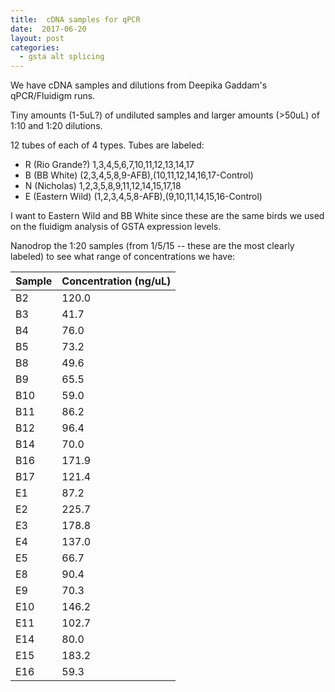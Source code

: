 ```yaml
---
title:  cDNA samples for qPCR
date:  2017-06-20
layout: post
categories:
  - gsta alt splicing
---
```


We have cDNA samples and dilutions from Deepika Gaddam's qPCR/Fluidigm runs.

Tiny amounts (1-5uL?) of undiluted samples and larger amounts (>50uL) of 1:10 and 1:20 dilutions.

12 tubes of each of 4 types. Tubes are labeled:
  * R (Rio Grande?) 1,3,4,5,6,7,10,11,12,13,14,17
  * B (BB White) (2,3,4,5,8,9-AFB),(10,11,12,14,16,17-Control)
  * N (Nicholas) 1,2,3,5,8,9,11,12,14,15,17,18
  * E (Eastern Wild) (1,2,3,4,5,8-AFB),(9,10,11,14,15,16-Control)

I want to Eastern Wild and BB White since these are the same birds we used on the fluidigm analysis of GSTA expression levels.

Nanodrop the 1:20 samples (from 1/5/15 -- these are the most clearly labeled) to see what range of concentrations we have:

| Sample | Concentration (ng/uL) |
| ------ | --------------------- |
| B2 | 120.0 |
| B3 | 41.7 |
| B4 | 76.0 |
| B5 | 73.2 |
| B8 | 49.6 |
| B9 | 65.5 |
| B10 | 59.0 |
| B11 | 86.2 |
| B12 | 96.4 |
| B14 | 70.0 |
| B16 | 171.9 |
| B17 | 121.4 |
| E1 | 87.2 |
| E2 | 225.7 |
| E3 | 178.8 |
| E4 | 137.0 |
| E5 | 66.7 |
| E8 | 90.4 |
| E9 | 70.3 |
| E10 | 146.2 |
| E11 | 102.7 |
| E14 | 80.0 |
| E15 | 183.2 |
| E16 | 59.3 |
